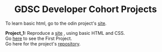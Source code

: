 <!DOCTYPE html>
<html lang="en">

<head>
  <meta charset="utf-8">
  <meta name="viewport" content="width=device-width, initial scale=1">
  <meta name="description" content="Web development projects completed during the GDSC Dev Cohort training">
  <meta name="author" content="Suchit Reddi, Sharat Reddi">

<body>
  <h1 style="text-align: center">GDSC Developer Cohort Projects</h1>
  <p>To learn basic html, go to the odin project's
    <a href="https://www.theodinproject.com/paths/foundations/courses/foundations" target="_blank" rel="nofollow noreferrer noopener">site</a>.
  </p>
  <p><strong>Project_1:</strong> Reproduce a 
    <a href="https://dribbble.com/shots/20191729-Logistic-Shipping-Landing-Page" target="_blank" rel="nofollow noreferrer noopener">site</a>
    , using basic HTML and CSS.<br>
    Go <a href="https://suchitreddi.github.io/Work/GDSC_Developer_Cohort/Project_1/" target="_blank" rel="nofollow noreferrer noopener">here</a> to see the First Project.<br>
    Go here for the project's <a href="https://github.com/SuchitReddi/GDSC_Developer_Cohort" target="_blank" rel="nofollow noreferrer noopener">repository</a>.
  </p>
</body>

</html>
